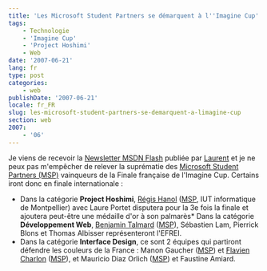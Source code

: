 ```yaml
---
title: 'Les Microsoft Student Partners se démarquent à l''Imagine Cup'
tags:
    - Technologie
    - 'Imagine Cup'
    - 'Project Hoshimi'
    - Web
date: '2007-06-21'
lang: fr
type: post
categories:
    - web
publishDate: '2007-06-21'
locale: fr_FR
slug: les-microsoft-student-partners-se-demarquent-a-limagine-cup
section: web
2007:
    - '06'
---
```


Je viens de recevoir la [Newsletter MSDN Flash](http://msdn.microsoft.com/en-us/aa570311.aspx) publiée par [Laurent](http://blogs.msdn.com/b/laurelle/) et je ne peux pas m'empêcher de relever la suprématie des [Microsoft Student Partners (MSP)](https://www.microsoftstudentpartners.com) vainqueurs de la Finale française de l'Imagine Cup. Certains iront donc en finale internationale&nbsp;:

*   Dans la catégorie **Project Hoshimi**, [Régis Hanol](http://blogs.developpeur.org/zogstrip/archive/2007/06/15/project-hoshimi-finaliste.aspx) ([MSP](https://www.microsoftstudentpartners.com), IUT informatique de Montpellier) avec Laure Portet disputera pour la 3e fois la finale et ajoutera peut-être une médaille d'or à son palmarès*   Dans la catégorie **Développement Web**, [Benjamin Talmard](http://benjamin.talmard.com/) ([MSP](https://www.microsoftstudentpartners.com)), Sébastien Lam, Pierrick Blons et Thomas Albisser représenteront l'EFREI.
*   Dans la catégorie **Interface Design**, ce sont 2 équipes qui partiront défendre les couleurs de la France&nbsp;: Manon Gaucher ([MSP](https://www.microsoftstudentpartners.com)) et [Flavien Charlon](http://blogs.codes-sources.com/raptorxp/archive/2007/06/15/imagine-cup-2007-c-est-parti-pour-la-finale.aspx) ([MSP](https://www.microsoftstudentpartners.com)), et Mauricio Diaz Orlich ([MSP](https://www.microsoftstudentpartners.com)) et Faustine Amiard.